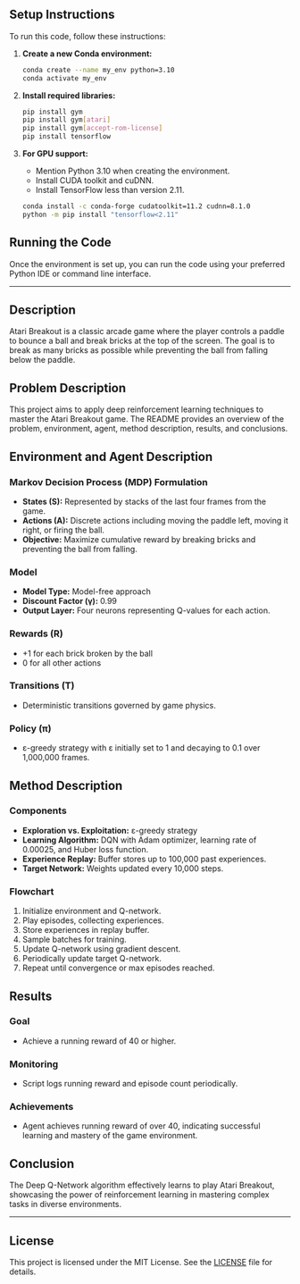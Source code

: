 
## Setup Instructions

To run this code, follow these instructions:

1. **Create a new Conda environment:**

    ```bash
    conda create --name my_env python=3.10
    conda activate my_env
    ```

2. **Install required libraries:**

    ```bash
    pip install gym
    pip install gym[atari]
    pip install gym[accept-rom-license]
    pip install tensorflow
    ```

3. **For GPU support:**

    - Mention Python 3.10 when creating the environment.
    - Install CUDA toolkit and cuDNN.
    - Install TensorFlow less than version 2.11.

    ```bash
    conda install -c conda-forge cudatoolkit=11.2 cudnn=8.1.0
    python -m pip install "tensorflow<2.11"
    ```

## Running the Code

Once the environment is set up, you can run the code using your preferred Python IDE or command line interface.

---
## Description
Atari Breakout is a classic arcade game where the player controls a paddle to bounce a ball and break bricks at the top of the screen. The goal is to break as many bricks as possible while preventing the ball from falling below the paddle.

## Problem Description
This project aims to apply deep reinforcement learning techniques to master the Atari Breakout game. The README provides an overview of the problem, environment, agent, method description, results, and conclusions.

## Environment and Agent Description

### Markov Decision Process (MDP) Formulation
- **States (S):** Represented by stacks of the last four frames from the game.
- **Actions (A):** Discrete actions including moving the paddle left, moving it right, or firing the ball.
- **Objective:** Maximize cumulative reward by breaking bricks and preventing the ball from falling.

### Model
- **Model Type:** Model-free approach
- **Discount Factor (γ):** 0.99
- **Output Layer:** Four neurons representing Q-values for each action.

### Rewards (R)
- +1 for each brick broken by the ball
- 0 for all other actions

### Transitions (T)
- Deterministic transitions governed by game physics.

### Policy (π)
- ε-greedy strategy with ε initially set to 1 and decaying to 0.1 over 1,000,000 frames.

## Method Description

### Components
- **Exploration vs. Exploitation:** ε-greedy strategy
- **Learning Algorithm:** DQN with Adam optimizer, learning rate of 0.00025, and Huber loss function.
- **Experience Replay:** Buffer stores up to 100,000 past experiences.
- **Target Network:** Weights updated every 10,000 steps.

### Flowchart
1. Initialize environment and Q-network.
2. Play episodes, collecting experiences.
3. Store experiences in replay buffer.
4. Sample batches for training.
5. Update Q-network using gradient descent.
6. Periodically update target Q-network.
7. Repeat until convergence or max episodes reached.

## Results

### Goal
- Achieve a running reward of 40 or higher.

### Monitoring
- Script logs running reward and episode count periodically.

### Achievements
- Agent achieves running reward of over 40, indicating successful learning and mastery of the game environment.

## Conclusion
The Deep Q-Network algorithm effectively learns to play Atari Breakout, showcasing the power of reinforcement learning in mastering complex tasks in diverse environments.

---

## License
This project is licensed under the MIT License. See the [LICENSE](LICENSE) file for details.

